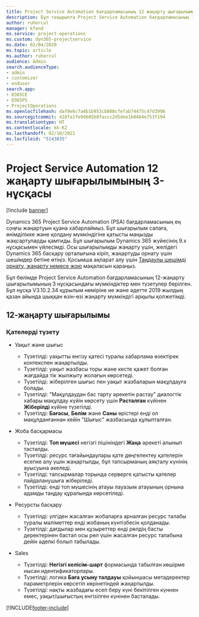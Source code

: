 ```yaml
---
title: Project Service Automation бағдарламасының 12 жаңарту шығарылымы 3-нұсқасындағы жаңалықтар немесе өзгерістер
description: Бұл тақырыпта Project Service Automation бағдарламасының 12-жаңарту шығарылымының 3 нұсқасындағы жаңалықтар туралы ақпарат беріледі.
author: ruhercul
manager: kfend
ms.service: project-operations
ms.custom: dyn365-projectservice
ms.date: 02/04/2020
ms.topic: article
ms.author: ruhercul
audience: Admin
search.audienceType:
- admin
- customizer
- enduser
search.app:
- D365CE
- D365PS
- ProjectOperations
ms.openlocfilehash: daf0e6c7a4b1b953cb808cfefab74475c47d3996
ms.sourcegitcommit: 418fa1fe9d605b8faccc2d5dee1b04b4e753f194
ms.translationtype: HT
ms.contentlocale: kk-KZ
ms.lasthandoff: 02/10/2021
ms.locfileid: "5143835"
---
```

# <a name="project-service-automation-update-release-12-v3"></a>Project Service Automation 12 жаңарту шығарылымының 3-нұсқасы

[!include [banner](../includes/psa-now-project-operations.md)]

Dynamics 365 Project Service Automation (PSA) бағдарламасының ең соңғы жаңартуын қуана хабарлаймыз. Бұл шығарылым сапаға, өнімділікке және қолдану мүмкіндігіне қатысты маңызды жақсартуларды қамтиды. Бұл шығарылым Dynamics 365 жүйесінің 9.x нұсқасымен үйлесімді. Осы шығарылымды жаңарту үшін, желідегі Dynamics 365 басқару орталығына кіріп, жаңартуды орнату үшін шешімдер бетіне өтіңіз. Қосымша ақпарат алу үшін [Таңдаулы шешімді орнату, жаңарту немесе жою](https://docs.microsoft.com/power-platform/admin/install-remove-preferred-solution) мақаласын қараңыз.

Бұл бөлімде Project Service Automation бағдарламасының 12-жаңарту шығарылымының 3 нұсқасындағы мүмкіндіктер мен түзетулер берілген. Бұл нұсқа V3.10.2.34 құрылым нөміріне ие және әдетте 2019 жылдың қазан айында шыққан өзін-өзі жаңарту мүмкіндігі арқылы қолжетімді.

## <a name="update-release-12"></a>12-жаңарту шығарылымы

### <a name="bug-fixes"></a>Қателерді түзету

- Уақыт және шығыс

    - Түзетілді: уақытты енгізу қатесі туралы хабарлама өзектірек контекспен жаңартылды.
    - Түзетілді: уақыт жазбасы торы және кесте қажет болған жағдайда тік жылжыту жолағын көрсетеді.
    - Түзетілді: жіберілген шығыс пен уақыт жазбаларын мақұлдауға болады.
    - Түзетілді: "Мақұлдаудан бас тарту әрекетін растау" диалогтік хабары мақұлдау күйін көрсету үшін **Расталған** күйінен **Жіберілді** күйіне түзетілді.
    - Түзетілді: **Бағасы**, **Бөлім** және **Саны** өрістері енді ол мақұлданғаннан кейін "Шығыс" жазбасында құлыпталған.

- Жоба басқармасы

    - Түзетілді: **Топ мүшесі** негізгі пішініндегі **Жаңа** әрекеті алынып тасталды.
    - Түзетілді: ресурс тағайындаулары қате дөңгелектеу қателерін есепке алу үшін жаңартылды, бұл тапсырманың аяқталу күнінің ауысуына әкеледі.
    - Түзетілді: тапсырмалар торында серверге қатысты қателер пайдаланушыға жіберіледі.
    - Түзетілді: енді топ мүшесінің атауы лауазым атауының орнына адамды таңдау құралында көрсетіледі.

- Ресурсты басқару

    - Түзетілді: үлгіден жасалған жобаларға арналған ресурс талабы туралы мәліметтер енді жобаның күнтізбесін қолданады.
    - Түзетілді: дағдылар мен құзыреттер енді рөлдің басты деректерінен бастап осы рөл үшін жасалған ресурс талабына дейін әдепкі болып табылады.

- Sales

    - Түзетілді: **Негізгі келісім-шарт** формасында табылған көшірме нысан идентификаторлары.
    - Түзетілді: логика **Баға ұсыну талдауы** қойыншасы метадеректер параметрлерін көрсетіп көрінетіндей жаңартылды.
    - Түзетілді: нақты жазбадағы есеп беру күні бекітілген күннен емес, уақыт/шығыстың енгізілген күнінен басталады.


[!INCLUDE[footer-include](../includes/footer-banner.md)]